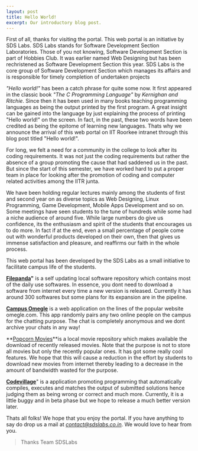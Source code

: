 ```yaml
---
layout: post
title: Hello World!
excerpt: Our introductory blog post.
---
```


First of all, thanks for visiting the portal. This  web portal is an initiative by SDS Labs. SDS Labs stands for Software  Development Section Laboratories. Those of you not knowing, Software  Development Section is part of Hobbies Club. It was earlier named Web  Designing but has been rechristened as Software Development Section this  year. SDS Labs is the core group of Software Development Section which  manages its affairs and is responsible for timely completion of  undertaken projects


*"Hello world!"* has been a catch phrase for quite some now. It first  appeared in the classic book *"The C Programming Language"* by *Kernighan and  Ritchie*. Since then it has been used in many books teaching programming  languages as being the output printed by the first program. A great  insight can be gained into the language by just explaining the process  of printing "Hello world!" on the screen. In fact, in the past, these  two words have been credited as being the epitome of learning new  languages. Thats why we announce the arrival of this web portal on IIT  Roorkee intranet through this blog post titled "Hello world!".

For long, we felt a need for a community in the college to look  after its coding requirements. It was not just the coding requirements  but rather the absence of a group promoting the cause that had saddened  us in the past. But since the start of this semester, we have worked  hard to put a proper team in place for looking after the promotion of  coding and computer related activities among the IITR junta. 

We have  been holding regular lectures mainly among the students of first and  second year on as diverse topics as Web Designing, Linux Programming,  Game Development, Mobile Apps Development and so on. Some meetings have  seen students to the tune of hundreds while some had a niche audience of  around five. While large numbers do give us confidence, its the  enthusiasm and spirit of the students that encourages us to do more. In  fact if at the end, even a small percentage of people come out with  wonderful products developed on their own, then that gives us immense  satisfaction and pleasure, and reaffirms our faith in the whole process.

This web portal has been developed by the SDS Labs as a small initiative to facilitate campus life of the students.


**[Filepanda](http://sdslabs.co.in/filepanda)"**  is a self updating local software repository which contains most of the  daily use softwares. In essence, you dont need to download a software  from internet every time a new version is released. Currently it has  around 300 softwares but some plans for its expansion are in the  pipeline.

**[Campus Omegle](http://sdslabs.co.in/campusomegle)** is a web application on the lines of the popular website omegle.com.  This app randomly pairs any two online people on the campus for the  chatting purpose. The chat is completely anonymous and we dont archive  your chats in any way!

**[Popcorn Movies](http://sdslabs.co.in/movies)**is a local movie repository which makes available the  download of recently released movies. Note that the purpose is not to  store all movies but only the recently popular ones. It has got some  really cool features. We hope that this will cause a reduction in the  effort by students to download new movies from internet thereby leading  to a decrease in the amount of bandwidth wasted for the purpose.

**[Codevillage](http://sdslabs.co.in/codevillage)**" is a application promoting programming that automatically  compiles, executes and matches the output of submitted solutions hence  judging them as being wrong or correct and much more. Currently, it is a  little buggy and in beta phase but we hope to release a much better  version later.

Thats all folks! We hope that you enjoy the portal. If you have anything to say do drop us a mail at *<contact@sdslabs.co.in>*. We would love to hear from you.

>Thanks
>Team SDSLabs
